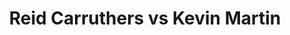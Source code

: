 ---
title: Reid Carruthers vs Kevin Martin
player1:
  name: Carruthers, Reid
  percent: 86
  wins: 2
  losses: 0
player2:
  name: Martin, Kevin
  percent: 81
  wins: 0
  losses: 2
games:
- player1:
    team: MB
    position: Second
    percent: 92
    win: 1
    loss: 0
  player2:
    team: AB
    position: Fourth
    percent: 85
    win: 0
    loss: 1
  event: Brier
  year: 2011
  draw: Round Robin(14)
  score: MB 5 - AB 1
- player1:
    team: MB
    position: Second
    percent: 82
    win: 1
    loss: 0
  player2:
    team: AB
    position: Fourth
    percent: 78
    win: 0
    loss: 1
  event: Brier
  year: 2013
  draw: Round Robin(2)
  score: AB 4 - MB 5
- player1:
    team: STO
    position: Second
    percent: 84
    win: 0
    loss: 1
  player2:
    team: MAR
    position: Fourth
    percent: 96
    win: 1
    loss: 0
  event: Trials (Men)
  year: 2013
  draw: Round Robin(4)
  score: STO 5 - MAR 6
---